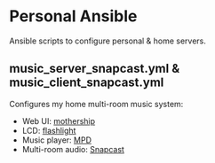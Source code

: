 # Personal Ansible

Ansible scripts to configure personal & home servers.

## music_server_snapcast.yml & music_client_snapcast.yml

Configures my home multi-room music system:

* Web UI: [mothership](https://github.com/zefer/mothership)
* LCD: [flashlight](https://github.com/zefer/flashlight)
* Music player: [MPD](http://www.musicpd.org/)
* Multi-room audio: [Snapcast](https://github.com/badaix/snapcast)
